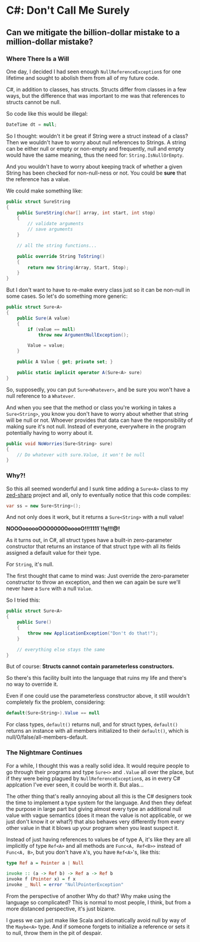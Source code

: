 # C#: Don't Call Me Surely

## Can we mitigate the billion-dollar mistake to a million-dollar mistake?

### Where There Is a Will

One day, I decided I had seen enough `NullReferenceException`s for one lifetime and sought to abolish them from all of my future code.

C#, in addition to classes, has structs. Structs differ from classes in a few ways, but the difference that was important to me was that references to structs cannot be null.

So code like this would be illegal:

```csharp
DateTime dt = null;
```

So I thought: wouldn't it be great if String were a struct instead of a class? Then	we wouldn't have to worry about null references to Strings. A string can be either null or empty or non-empty and frequently, null and empty would have the same meaning, thus the need for: `String.IsNullOrEmpty`.

And you wouldn't have to worry about keeping track of whether a given String has been checked for non-null-ness or not. You could be **sure** that the reference has a value.

We could make something like:

```csharp
public struct SureString
{
    public SureString(char[] array, int start, int stop)
    {
        // validate arguments
        // save arguments
    }

    // all the string functions...

    public override String ToString()
    {
        return new String(Array, Start, Stop);
    }
}
```

But I don't want to have to re-make every class just so it can be non-null in some cases. So let's do something more generic:

```csharp
public struct Sure<A>
{
    public Sure(A value)
    {
        if (value == null)
            throw new ArgumentNullException();

        Value = value;
    }

    public A Value { get; private set; }

    public static implicit operator A(Sure<A> sure)
}
```

So, supposedly, you can put `Sure<Whatever>`, and be sure you won't have a null reference to a `Whatever`.

And when you see that the method or class you're working in takes a `Sure<String>`, you know you don't have to worry about whether that string will be null or not. Whoever provides that data can have the responsibility of making sure it's not null. Instead of everyone, everywhere in the program potentially having to worry about it.

```csharp
public void NoWorries(Sure<String> sure)
{
    // Do whatever with sure.Value, it won't be null
}
```

### Why?!

So this all seemed wonderful and I sunk time adding a `Sure<A>` class to my [zed-sharp](http://github.com/rkoeninger/zed-sharp) project and all, only to eventually notice that this code compiles:

```csharp
var ss = new Sure<String>();
```

And not only does it work, but it returns a `Sure<String>` with a null value!

**NOOOoooooOOO00000ooooO!!!1111`!!q!!!@!**

As it turns out, in C#, all struct types have a built-in zero-parameter constructor that returns an instance of that struct type with all its fields assigned a default value for their type.

For `String`, it's null.

The first thought that came to mind was: Just override the zero-parameter constructor to throw an exception, and then we can again be sure we'll never have a `Sure` with a null `Value`.

So I tried this:

```csharp
public struct Sure<A>
{
    public Sure()
    {
        throw new ApplicationException("Don't do that!");
    }

    // everything else stays the same
}
```

But of course: **Structs cannot contain parameterless constructors.**

So there's this facility built into the language that ruins my life and there's no way to override it.

Even if one could use the parameterless constructor above, it still wouldn't completely fix the problem, considering:

```csharp
default(Sure<String>).Value == null
```

For class types, `default()` returns null, and for struct types, `default()` returns an instance with all members initialized to their `default()`, which is null/0/false/all-members-default.

### The Nightmare Continues

For a while, I thought this was a really solid idea. It would require people to go through their programs and type `Sure<>` and `.Value` all over the place, but if they were being plagued by `NullReferenceException`s, as in every C# applcation I've ever seen, it could be worth it. But alas...

The other thing that's really annoying about all this is the C# designers took the time to implement a type system for the language. And then they defeat the purpose in large part but giving almost every type an additional null value with vague semantics (does it mean the value is not applicable, or we just don't know it or what?) that also behaves very differently from every other value in that it blows up your program when you least suspect it.

Instead of just having references to values be of type A, it's like they are all implicitly of type `Ref<A>` and all methods are `Func<A, Ref<B>>` instead of `Func<A, B>`, but you don't have `A`'s, you have `Ref<A>`'s, like this:

```haskell
type Ref a = Pointer a | Null

invoke :: (a -> Ref b) -> Ref a -> Ref b
invoke f (Pointer x) = f x
invoke _ Null = error "NullPointerException"
```

From the perspective of another Why do that? Why make using the language so complicated? This is normal to most people, I think, but from a more distanced perspective, it's just bizarre.

I guess we can just make like Scala and idiomatically avoid null by way of the `Maybe<A>` type. And if someone forgets to initialize a reference or sets it to null, throw them in the pit of despair.
